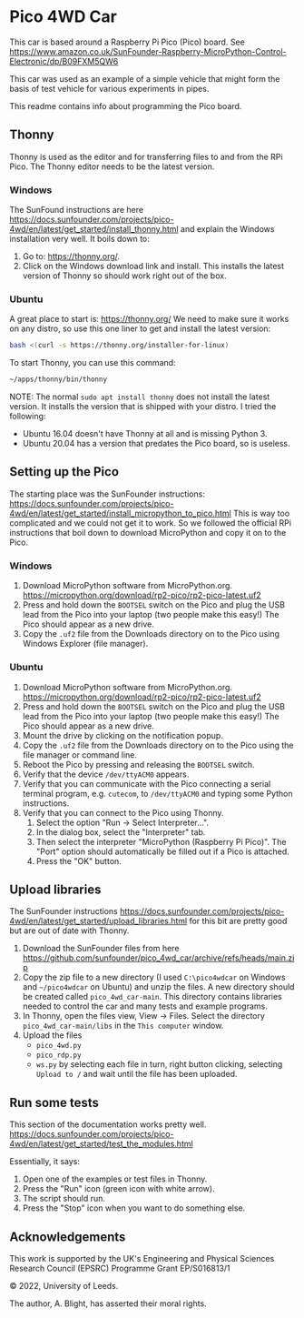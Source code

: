 # Pico 4WD Car

This car is based around a Raspberry Pi Pico (Pico) board.
See <https://www.amazon.co.uk/SunFounder-Raspberry-MicroPython-Control-Electronic/dp/B09FXM5QW6>

This car was used as an example of a simple vehicle that might form the basis
of test vehicle for various experiments in pipes.

This readme contains info about programming the Pico board.

## Thonny

Thonny is used as the editor and for transferring files to and from the
RPi Pico.  The Thonny editor needs to be the latest version.

### Windows

The SunFound instructions are here <https://docs.sunfounder.com/projects/pico-4wd/en/latest/get_started/install_thonny.html> and explain the Windows installation very well.  It boils down to:

1. Go to: <https://thonny.org/>.
2. Click on the Windows download link and install.  This installs the latest
    version of Thonny so should work right out of the box.

### Ubuntu

A great place to start is: <https://thonny.org/>  We need to make sure it
works on any distro, so use this one liner to get and install the latest
version:

```bash
bash <(curl -s https://thonny.org/installer-for-linux)
```

To start Thonny, you can use this command:

```bash
~/apps/thonny/bin/thonny
```

NOTE: The normal `sudo apt install thonny` does not install the latest version.
It installs the version that is shipped with your distro.  I tried the
following:

* Ubuntu 16.04 doesn't have Thonny at all and is missing Python 3.
* Ubuntu 20.04 has a version that predates the Pico board, so is useless.

## Setting up the Pico

The starting place was the SunFounder instructions:
<https://docs.sunfounder.com/projects/pico-4wd/en/latest/get_started/install_micropython_to_pico.html>
This is way too complicated and we could not get it to work.  So we followed
the official RPi instructions that boil down to download MicroPython and copy
it on to the Pico.

### Windows

1. Download MicroPython software from MicroPython.org.
<https://micropython.org/download/rp2-pico/rp2-pico-latest.uf2>
2. Press and hold down the `BOOTSEL` switch on the Pico and plug the USB lead
    from the Pico into your laptop (two people make this easy!)  The Pico should appear as a new drive.
3. Copy the `.uf2` file from the Downloads  directory on to the Pico using Windows Explorer (file manager).

### Ubuntu

1. Download MicroPython software from MicroPython.org.
<https://micropython.org/download/rp2-pico/rp2-pico-latest.uf2>
2. Press and hold down the `BOOTSEL` switch on the Pico and plug the USB lead
    from the Pico into your laptop (two people make this easy!)  The Pico should appear as a new drive.
3. Mount the drive by clicking on the notification popup.
4. Copy the `.uf2` file from the Downloads directory on to the Pico using the file manager or command line.
5. Reboot the Pico by pressing and releasing the `BOOTSEL` switch.
6. Verify that the device `/dev/ttyACM0` appears.
7. Verify that you can communicate with the Pico connecting a serial terminal
    program, e.g. `cutecom`, to `/dev/ttyACM0` and typing some Python
    instructions.
8. Verify that you can connect to the Pico using Thonny.
   1. Select the option "Run -> Select Interpreter...".
   2. In the dialog box, select the "Interpreter" tab.
   3. Then select the interpreter "MicroPython (Raspberry Pi Pico)".  The
        "Port" option should automatically be filled out if a Pico is attached.
   4. Press the "OK" button.

## Upload libraries

The SunFounder instructions
<https://docs.sunfounder.com/projects/pico-4wd/en/latest/get_started/upload_libraries.html>
for this bit are pretty good but are out of date with Thonny.

1. Download the SunFounder files from here
<https://github.com/sunfounder/pico_4wd_car/archive/refs/heads/main.zip>
2. Copy the zip file to a new directory (I used `C:\pico4wdcar` on Windows and
    `~/pico4wdcar` on Ubuntu) and unzip the files.  A new directory should be
    created called `pico_4wd_car-main`.  This directory contains libraries
    needed to control the car and many tests and example programs.
3. In Thonny, open the files view, View -> Files.  Select the directory
    `pico_4wd_car-main/libs` in the `This computer` window.
4. Upload the files
    * `pico_4wd.py`
    * `pico_rdp.py`
    * `ws.py`
   by selecting each file in turn, right button clicking, selecting
   `Upload to /` and wait until the file has been uploaded.

## Run some tests

This section of the documentation works pretty well.
<https://docs.sunfounder.com/projects/pico-4wd/en/latest/get_started/test_the_modules.html>

Essentially, it says:

1. Open one of the examples or test files in Thonny.
2. Press the "Run" icon (green icon with white arrow).
3. The script should run.
4. Press the "Stop" icon when you want to do something else.

## Acknowledgements

This work is supported by the UK's Engineering and Physical Sciences Research Council (EPSRC) Programme Grant EP/S016813/1

© 2022, University of Leeds.

The author, A. Blight, has asserted their moral rights.
